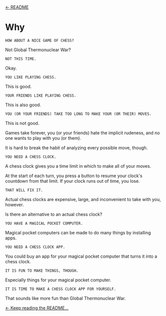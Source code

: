 [← README](../README.md)

# Why

```
HOW ABOUT A NICE GAME OF CHESS?
```

Not Global Thermonuclear War?

```
NOT THIS TIME.
```

Okay.

```
YOU LIKE PLAYING CHESS.
```

This is good.

```
YOUR FRIENDS LIKE PLAYING CHESS.
```

This is also good.

```
YOU (OR YOUR FRIENDS) TAKE TOO LONG TO MAKE YOUR (OR THEIR) MOVES.
```

This is not good.

Games take forever, you (or your friends) hate the implicit rudeness, and no
one wants to play with you (or them).

It is hard to break the habit of analyzing every possible move, though.

```
YOU NEED A CHESS CLOCK.
```

A chess clock gives you a time limit in which to make all of your moves.

At the start of each turn, you press a button to resume your clock's countdown
from that limit. If your clock runs out of time, you lose.

```
THAT WILL FIX IT.
```

Actual chess clocks are expensive, large, and inconvenient to take with you, however.

Is there an alternative to an actual chess clock?

```
YOU HAVE A MAGICAL POCKET COMPUTER.
```

Magical pocket computers can be made to do many things by installing apps.

```
YOU NEED A CHESS CLOCK APP.
```

You could buy an app for your magical pocket computer that turns it into a chess clock.

```
IT IS FUN TO MAKE THINGS, THOUGH.
```

Especially things for your magical pocket computer.

```
IT IS TIME TO MAKE A CHESS CLOCK APP FOR YOURSELF.
```

That sounds like more fun than Global Thermonuclear War.

[← Keep reading the README…](../README.md)

